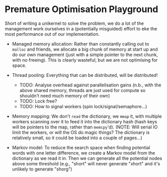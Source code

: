 # Premature Optimisation Playground

Short of writing a unikernel to solve the problem, we do a lot of the
management work ourselves in a (potentially misguided) effort to eke the
most performance out of our implementation.

* Managed memory allocation: Rather than constantly calling out to
  `malloc` and friends, we allocate a big chunk of memory at start up
  and do our own management (just with a simple pointer to the next
  chunk, with no freeing). This is clearly wasteful, but we are not
  optimising for space.

* Thread pooling: Everything that can be distributed, will be
  distributed!
  * TODO: Analyse overhead against parallelisation gains (n.b., with the
    above shared memory, threads are just used for compute so shouldn't
    need much memory of their own)
  * TODO: Lock free?
  * TODO: How to signal workers (spin lock/signal/semaphore...)

* Memory mapping: We don't `read` the dictionary, we `mmap` it, with
  multiple workers scanning over it to feed it into the dictionary hash
  (hash keys will be pointers to the map, rather than `memcpy`'d).
  (NOTE: Will serial IO limit the workers, or will the OS do magic
  things? The dictionary is relatively small, so it could be loaded into
  a couple of pages...)

* Markov model: To reduce the search space when finding potential words
  with one letter difference, we create a Markov model from the
  dictionary as we read it in. Then we can generate all the potential
  nodes above some threshold (e.g., "short" will never generate "xhort"
  and it's unlikely to generate "shorg")
